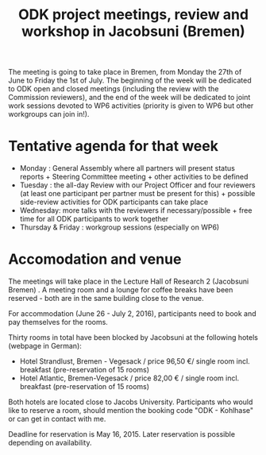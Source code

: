 ﻿---
layout: post
title: ODK project meetings, review and workshop in Jacobsuni (Bremen)
---

The meeting is going to take place in Bremen, from Monday the 27th of June to Friday the 1st of July. The beginning of the week will be dedicated to ODK open and closed meetings (including the review with the Commission reviewers), and the end of the week will be dedicated to joint work sessions devoted to WP6 activities (priority is given to WP6 but other workgroups can join in!).

# Tentative agenda for that week

-	Monday : General Assembly where all partners will present status reports + Steering Committee meeting + other activities to be defined
-	Tuesday : the all-day Review with our Project Officer and four reviewers (at least one participant per partner must be present for this) + possible side-review activities for ODK participants can take place 
-	Wednesday: more talks with the reviewers if necessary/possible + free time for all ODK participants to work together 
-	Thursday & Friday : workgroup sessions (especially on WP6)


# Accomodation and venue

The meetings will take place in the Lecture Hall of Research 2 (Jacobsuni Bremen) . 
A meeting room and a lounge for coffee breaks have been reserved - both are in the same building close to the venue.  

For accommodation (June 26 - July 2, 2016), participants need to book and pay themselves for the rooms.

Thirty rooms in total have been blocked by Jacobsuni at the following hotels (webpage in German): 
- Hotel Strandlust, Bremen - Vegesack / price 96,50 €/ single room incl. breakfast  (pre-reservation of 15 rooms) 
- Hotel Atlantic, Bremen-Vegesack /  price 82,00 € / single room incl. breakfast   (pre-reservation of 15 rooms) 

Both hotels are located close to Jacobs University. Participants who would like to reserve a room, should mention the booking code "ODK - Kohlhase" or can get in contact with me.

Deadline for reservation is May 16, 2015. Later reservation is possible depending on availability. 
